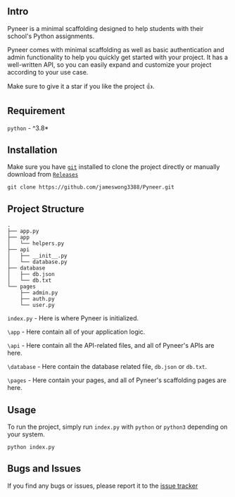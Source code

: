 ## Intro
Pyneer is a minimal scaffolding designed to help students with their school's Python assignments. 

Pyneer comes with minimal scaffolding as well as basic authentication and admin functionality to help you quickly get started with your project. It has a well-written API, so you can easily expand and customize your project according to your use case.

Make sure to give it a star if you like the project 👍.

## Requirement
`python` - ^3.8*

## Installation
Make sure you have [`git`](https://git-scm.com/downloads) installed to clone the project directly or manually download from [`Releases`](https://github.com/jameswong3388/Pyneer/releases)
```
git clone https://github.com/jameswong3388/Pyneer.git
```

## Project Structure
```
.
├── app.py
├── app
│   └── helpers.py
├── api
│   ├── __init__.py
│   └── database.py
├── database
│   ├── db.json
│   └── db.txt
└── pages
    ├── admin.py
    ├── auth.py
    └── user.py
```

`index.py` - Here is where Pyneer is initialized.

`\app` - Here contain all of your application logic.

`\api` - Here contain all the API-related files, and all of Pyneer's APIs are here.

`\database` - Here contain the database related file, `db.json` or `db.txt`.

`\pages` - Here contain your pages, and all of Pyneer's scaffolding pages are here.

## Usage
To run the project, simply run `index.py` with `python` or `python3` depending on your system.
```
python index.py
```


## Bugs and Issues
If you find any bugs or issues, please report it to the [issue tracker](https://github.com/jameswong3388/Pyneer/issues)
